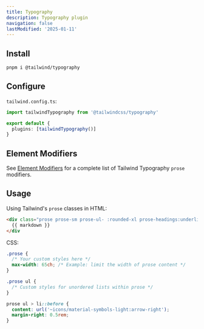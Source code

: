 ```yaml
---
title: Typography
description: Typography plugin
navigation: false
lastModified: '2025-01-11'
---
```


## Install

```bash
pnpm i @tailwind/typography
```

## Configure

`tailwind.config.ts`:

```ts
import tailwindTypography from '@tailwindcss/typography'

export default {
  plugins: [tailwindTypography()]
}
```

## Element Modifiers

See [Element Modifiers](https://github.com/tailwindlabs/tailwindcss-typography?tab=readme-ov-file#element-modifiers) for a complete list of Tailwind Typography `prose` modifiers.

## Usage

Using  Tailwind's `prose` classes in HTML:

```html
<div class="prose prose-sm prose-ul- :rounded-xl prose-headings:underline prose-a:text-blue-600">
  {{ markdown }}
</div
```

CSS:

```css
.prose {
  /* Your custom styles here */
  max-width: 65ch; /* Example: limit the width of prose content */
}

.prose ul {
  /* Custom styles for unordered lists within prose */
}

prose ul > li::before {
  content: url('~icons/material-symbols-light:arrow-right');
  margin-right: 0.5rem;
}
```
